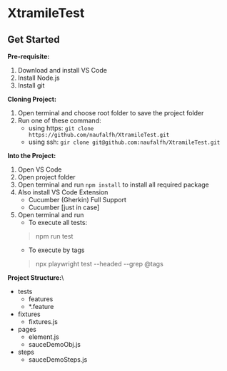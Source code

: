# XtramileTest

## **Get Started**

**Pre-requisite:**
1. Download and install VS Code
2. Install Node.js
3. Install git

**Cloning Project:**
1. Open terminal and choose root folder to save the project folder
2. Run one of these command:
    - using https: `git clone https://github.com/naufalfh/XtramileTest.git`
    - using ssh: `gir clone git@github.com:naufalfh/XtramileTest.git`

**Into the Project:**
1. Open VS Code
2. Open project folder
3. Open terminal and run `npm install` to install all required package
4. Also install VS Code Extension
    - Cucumber (Gherkin) Full Support
    - Cucumber [just in case]
5. Open terminal and run
    - To execute all tests:
    > npm run test
    - To execute by tags
    > npx playwright test --headed --grep @tags

**Project Structure:**\
- tests
    - features
    - *.feature
- fixtures
    - fixtures.js
- pages
    - element.js
    - sauceDemoObj.js
- steps
    - sauceDemoSteps.js